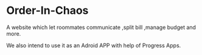 # Order-In-Chaos
A website which let roommates communicate ,split bill ,manage budget and more.

We also intend to use it as an Adroid APP with help of Progress Apps.
